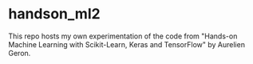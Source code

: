 # handson_ml2
This repo hosts my own experimentation of the code from "Hands-on Machine Learning with Scikit-Learn, Keras and TensorFlow" by Aurelien Geron.
